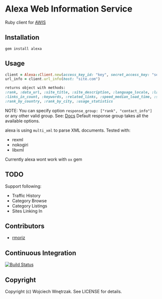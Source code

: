# Alexa Web Information Service

Ruby client for [AWIS](http://docs.amazonwebservices.com/AlexaWebInfoService/latest/)

## Installation

```
gem install alexa
```

## Usage

``` ruby
client = Alexa::Client.new(access_key_id: "key", secret_access_key: "secret")
url_info = client.url_info(host: "site.com")

returns object with methods:
:rank, :data_url, :site_title, :site_description, :language_locale, :language_encoding,
:links_in_count, :keywords, :related_links, :speed_median_load_time, :speed_percentile,
:rank_by_country, :rank_by_city, :usage_statistics
```

NOTE: You can specify option `response_group: ["rank", "contact_info"]` or any other valid group.
See: [Docs](http://docs.amazonwebservices.com/AlexaWebInfoService/latest/)
Default response group takes all the available options.

alexa is using `multi_xml` to parse XML documents. Tested with:

* rexml
* nokogiri
* libxml

Currently alexa wont work with `ox` gem

## TODO

Support following:

* Traffic History
* Category Browse
* Category Listings
* Sites Linking In

## Contributors

* [rmoriz](https://github.com/rmoriz)

## Continuous Integration
[![Build Status](https://secure.travis-ci.org/morgoth/alexa.png)](http://travis-ci.org/morgoth/alexa)

## Copyright

Copyright (c) Wojciech Wnętrzak. See LICENSE for details.
